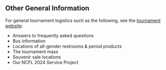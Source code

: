 ## Other General Information

For general tournament logistics such as the following, see the [tournament website](https://www.ncflnationals.org/general.html):

- Answers to frequently asked questions
- Bus information
- Locations of all-gender restrooms & period products
- The tournament mass
- Souvenir sale locations
- Our NCFL 2024 Service Project
